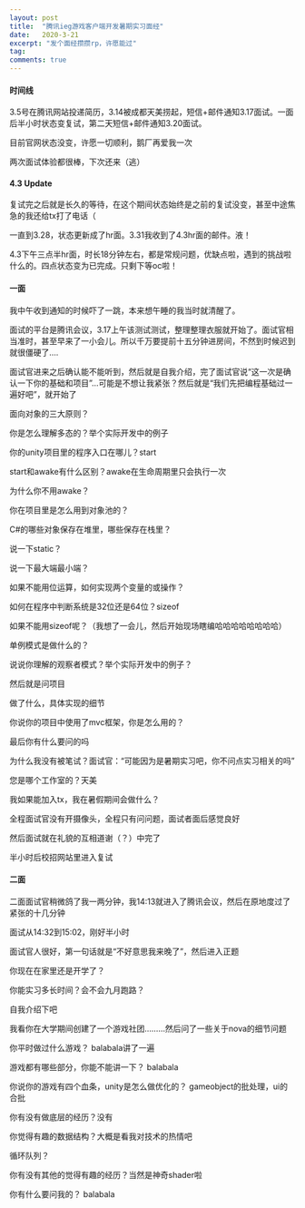 ```yaml
---
layout: post
title:  "腾讯ieg游戏客户端开发暑期实习面经"
date:   2020-3-21
excerpt: "发个面经攒攒rp，许愿能过"
tag:
comments: true  
---
```


#### 时间线

3.5号在腾讯网站投递简历，3.14被成都天美捞起，短信+邮件通知3.17面试。一面后半小时状态变复试，第二天短信+邮件通知3.20面试。

目前官网状态没变，许愿一切顺利，鹅厂再爱我一次

两次面试体验都很棒，下次还来（逃）

#### 4.3 Update

复试完之后就是长久的等待，在这个期间状态始终是之前的复试没变，甚至中途焦急的我还给tx打了电话（

一直到3.28，状态更新成了hr面。3.31我收到了4.3hr面的邮件。液！

4.3下午三点半hr面，时长18分钟左右，都是常规问题，优缺点啦，遇到的挑战啦什么的。四点状态变为已完成。只剩下等oc啦！

#### 一面

我中午收到通知的时候吓了一跳，本来想午睡的我当时就清醒了。

面试的平台是腾讯会议，3.17上午该测试测试，整理整理衣服就开始了。面试官相当准时，甚至早来了一小会儿。所以千万要提前十五分钟进房间，不然到时候迟到就很僵硬了….

面试官进来之后确认能不能听到，然后就是自我介绍，完了面试官说“这一次是确认一下你的基础和项目”…可能是不想让我紧张？然后就是“我们先把编程基础过一遍好吧”，就开始了

面向对象的三大原则？

你是怎么理解多态的？举个实际开发中的例子

你的unity项目里的程序入口在哪儿？start

start和awake有什么区别？awake在生命周期里只会执行一次

为什么你不用awake？

你在项目里是怎么用到对象池的？

C#的哪些对象保存在堆里，哪些保存在栈里？

说一下static？

说一下最大端最小端？

如果不能用位运算，如何实现两个变量的或操作？

如何在程序中判断系统是32位还是64位？sizeof

如果不能用sizeof呢？（我想了一会儿，然后开始现场瞎编哈哈哈哈哈哈哈哈）

单例模式是做什么的？

说说你理解的观察者模式？举个实际开发中的例子？

然后就是问项目

做了什么，具体实现的细节

你说你的项目中使用了mvc框架，你是怎么用的？

最后你有什么要问的吗

为什么我没有被笔试？面试官：“可能因为是暑期实习吧，你不问点实习相关的吗”

您是哪个工作室的？天美

我如果能加入tx，我在暑假期间会做什么？

全程面试官没有开摄像头，全程只有问问题，面试者面后感觉良好

然后面试就在礼貌的互相道谢（？）中完了

半小时后校招网站里进入复试

#### 二面

二面面试官稍微鸽了我一两分钟，我14:13就进入了腾讯会议，然后在原地度过了紧张的十几分钟

面试从14:32到15:02，刚好半小时

面试官人很好，第一句话就是“不好意思我来晚了”，然后进入正题

你现在在家里还是开学了？

你能实习多长时间？会不会九月跑路？

自我介绍下吧

我看你在大学期间创建了一个游戏社团………然后问了一些关于nova的细节问题

你平时做过什么游戏？
balabala讲了一遍

游戏都有哪些部分，你能不能讲一下？
balabala

你说你的游戏有四个血条，unity是怎么做优化的？
gameobject的批处理，ui的合批

你有没有做底层的经历？没有

你觉得有趣的数据结构？大概是看我对技术的热情吧

循环队列？

你有没有其他的觉得有趣的经历？当然是神奇shader啦

你有什么要问我的？
balabala
